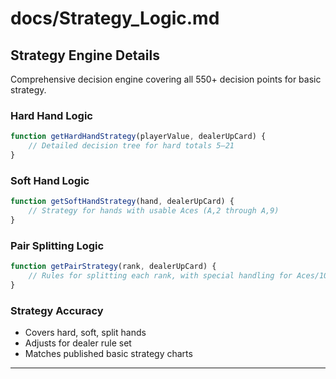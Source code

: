 # docs/Strategy\_Logic.md

## Strategy Engine Details

Comprehensive decision engine covering all 550+ decision points for basic strategy.

### Hard Hand Logic

```javascript
function getHardHandStrategy(playerValue, dealerUpCard) {
    // Detailed decision tree for hard totals 5–21
}
```

### Soft Hand Logic

```javascript
function getSoftHandStrategy(hand, dealerUpCard) {
    // Strategy for hands with usable Aces (A,2 through A,9)
}
```

### Pair Splitting Logic

```javascript
function getPairStrategy(rank, dealerUpCard) {
    // Rules for splitting each rank, with special handling for Aces/10s
}
```

### Strategy Accuracy

* Covers hard, soft, split hands
* Adjusts for dealer rule set
* Matches published basic strategy charts

---

